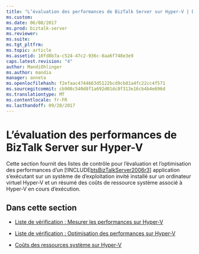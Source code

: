 ```yaml
---
title: "L’évaluation des performances de BizTalk Server sur Hyper-V | Documents Microsoft"
ms.custom: 
ms.date: 06/08/2017
ms.prod: biztalk-server
ms.reviewer: 
ms.suite: 
ms.tgt_pltfrm: 
ms.topic: article
ms.assetid: 10fd8b7a-c524-47c2-936c-8aa6f748e3e9
caps.latest.revision: "4"
author: MandiOhlinger
ms.author: mandia
manager: anneta
ms.openlocfilehash: f2efaac4744663d5122bcd9cb81a4fc22cc4f571
ms.sourcegitcommit: cb908c540d8f1a692d01dc8f313e16cb4b4e696d
ms.translationtype: MT
ms.contentlocale: fr-FR
ms.lasthandoff: 09/20/2017
---
```

# <a name="evaluating-biztalk-server-performance-on-hyper-v"></a>L’évaluation des performances de BizTalk Server sur Hyper-V
Cette section fournit des listes de contrôle pour l’évaluation et l’optimisation des performances d’un [!INCLUDE[btsBizTalkServer2006r3](../includes/btsbiztalkserver2006r3-md.md)] application s’exécutant sur un système de d’exploitation invité installé sur un ordinateur virtuel Hyper-V et un résumé des coûts de ressource système associé à Hyper-V en cours d’exécution.  
  
## <a name="in-this-section"></a>Dans cette section  
  
-   [Liste de vérification : Mesurer les performances sur Hyper-V](../technical-guides/checklist-measuring-performance-on-hyper-v.md)  
  
-   [Liste de vérification : Optimisation des performances sur Hyper-V](~/technical-guides/checklist-optimizing-performance-on-hyper-v.md)  
  
-   [Coûts des ressources système sur Hyper-V](../technical-guides/system-resource-costs-on-hyper-v.md)